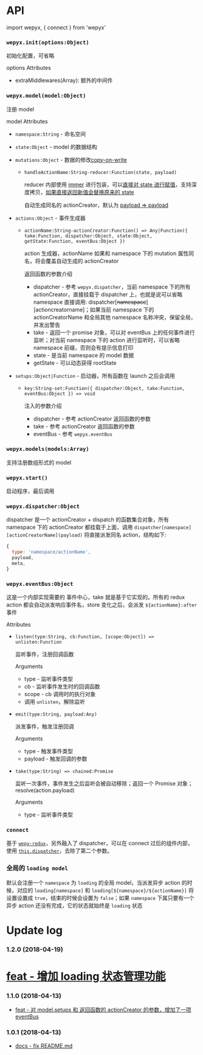 # API

import wepyx, { connect } from 'wepyx'

### `wepyx.init(options:Object)`

初始化配置，可省略

options Attributes

* extraMiddlewares(Array): 额外的中间件

### `wepyx.model(model:Object)`

注册 model

model Attributes

* `namespace:String` - 命名空间
* `state:Object` - model 的数据结构
* `mutations:Object` - 数据的修改[copy-on-write](https://en.wikipedia.org/wiki/Copy-on-write)

  * `handleActionName:String-reducer:Function(state, payload)`

    reducer 内部使用 [immer](https://github.com/mweststrate/immer) 进行包装，可以[直接对 state 进行赋值](https://github.com/tolerance-go/wepyx/blob/fa32121d88142b80d003ca2875b53dabb8d26622/__test__/index.test.js#L19)，支持深度拷贝，[如果直接返回新值会替换原来的 state](https://github.com/tolerance-go/wepyx/blob/fa32121d88142b80d003ca2875b53dabb8d26622/__test__/index.test.js#L220)

    自动生成同名的 actionCreator，默认为 [payload => payload](https://github.com/tolerance-go/wepyx/blob/fa32121d88142b80d003ca2875b53dabb8d26622/src/index.js#L72)

* `actions:Object` - 事件生成器

  * `actionName:String-actionCreator:Function() => Any|Function({ take:Function, dispatcher:Object, state:Object, getState:Function, eventBus:Object })`

    action 生成器，actionName 如果和 namespace 下的 mutation 属性同名，将会覆盖自动生成的 actionCreator

    返回函数的参数介绍

    * dispatcher - 参考 `wepyx.dispatcher`，当前 namespace 下的所有 actionCreator，直接挂载于 dispatcher 上，也就是说可以省略 namespace 直接调用: dispatcher[~~namespace~~][actioncreatorname]；如果当前 namespace 下的 actionCreatorName 和全局其他 namespace 名称冲突，保留全局，并发出警告
    * take - 返回一个 promise 对象，可以对 eventBus 上的任何事件进行监听；对当前 namespace 下的 action 进行监听时，可以省略 namespace 前缀，否则会有提示信息打印
    * state - 是当前 namespace 的 model 数据
    * getState - 可以动态获得 rootState

* `setups:Object|Function` - 启动器，所有函数在 launch 之后会调用

  * `key:String-set:Function({ dispatcher:Object, take:Function, eventBus:Object }) => void`

    注入的参数介绍

    * dispatcher - 参考 actionCreator 返回函数的参数
    * take - 参考 actionCreator 返回函数的参数
    * eventBus - 参考 `wepyx.eventBus`

### `wepyx.models(models:Array)`

支持注册数组形式的 model

### `wepyx.start()`

启动程序，最后调用

### `wepyx.dispatcher:Object`

dispatcher 是一个 actionCreator + dispatch 的函数集合对象，所有 namespace 下的 actionCreator 都挂载于上面，调用 `dispatcher[namespace][actionCreatorName](payload)` 将直接派发同名 action，结构如下:

```js
{
  type: 'namespace/actionName',
  payload,
  meta,
}
```

### `wepyx.eventBus:Object`

这是一个内部实现需要的 事件中心，take 就是基于它实现的。所有的 redux action 都会自动派发响应事件名，store 变化之后，会派发 `${actionName}:after` 事件

Attributes

* `listen(type:String, cb:Function, [scope:Object]) => unlisten:Function`

  监听事件，注册回调函数

  Arguments

  * type - 监听事件类型
  * cb - 监听事件发生时的回调函数
  * scope - cb 调用时的执行对象
  * 调用 `unlisten`，解除监听

* `emit(type:String, payload:Any)`

  派发事件，触发注册回调

  Arguments

  * type - 触发事件类型
  * payload - 触发回调的参数

* `take(type:String) => chained:Promise`

  监听一次事件，事件发生之后监听会被自动移除；返回一个 Promise 对象；resolve(action.payload)

  Arguments

  * type - 监听事件类型

### `connect`

基于 [`wepy-redux`](https://github.com/Tencent/wepy/tree/2.0.x/packages/wepy-redux#wepy-%E5%92%8C-redux-%E7%BB%93%E5%90%88%E7%9A%84%E8%BF%9E%E6%8E%A5%E5%99%A8)，另外融入了 dispatcher，可以在 connect 过后的组件内部，使用 [`this.dispatcher`](https://github.com/tolerance-go/wepyx/blob/fa32121d88142b80d003ca2875b53dabb8d26622/examples/src/components/counter.wpy#L80)，去除了第二个参数。

### 全局的 `loading model`

默认会注册一个 `namespace` 为 `loading` 的全局 model，当派发异步 action 的时候，对应的 `loading[namespace]` 和 `loading[${namespace}/${actionName}]` 将设置设置成 `true`，结束的时候会设置为 `false`；如果 `namespace` 下属只要有一个异步 action 还没有完成，它的状态就始终是 `loading` 状态


# Update log

### 1.2.0 (2018-04-19)

# [feat - 增加 loading 状态管理功能](https://github.com/tolerance-go/wepyx/blob/d0ed705b479a08ba1c187d73d4c8ad520f01bbf6/__test__/index.test.js#L240)

### 1.1.0 (2018-04-13)

* [feat - 对 model.setups 和 返回函数的 actionCreator 的参数，增加了一项 eventBus](https://github.com/tolerance-go/wepyx/commit/0bad303f883ec5e2507ea36d914b6cdea035d7bf)

### 1.0.1 (2018-04-13)

* [docs - fix README.md](https://github.com/tolerance-go/wepyx/commit/fa32121d88142b80d003ca2875b53dabb8d26622)
